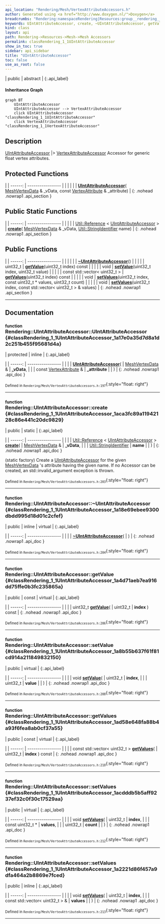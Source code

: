 ```yaml
---
api_location: "Rendering/Mesh/VertexAttributeAccessors.h"
author: Generated using <a href="http://www.doxygen.nl/">Doxygen</a>
breadcrumbs: "Rendering:namespaceRendering|Resources:group__rendering__resources|Mesh:group__mesh|Mesh Accessors:group__mesh__accessor"
keywords: UIntAttributeAccessor, create, ~UIntAttributeAccessor, getValue, setValue, getValues, setValues, setValues
kind: class
layout: api
path: Rendering->Resources->Mesh->Mesh Accessors
permalink: classRendering_1_1UIntAttributeAccessor
show_in_toc: true
sidebar: api_sidebar
title: "UIntAttributeAccessor"
toc: false
use_as_root: false
---
```


| public | abstract |
{:.api_label}

#### Inheritance Graph

```mermaid
graph BT
	UIntAttributeAccessor
	UIntAttributeAccessor --> VertexAttributeAccessor
	click UIntAttributeAccessor "classRendering_1_1UIntAttributeAccessor"
	click VertexAttributeAccessor "classRendering_1_1VertexAttributeAccessor"
```

## Description



 [UIntAttributeAccessor](classRendering_1_1UIntAttributeAccessor) |> [VertexAttributeAccessor](classRendering_1_1VertexAttributeAccessor) Accessor for generic float vertex attributes.



## Protected Functions

|
| ------: | ----------------- |
|  | |
|  | **[UIntAttributeAccessor](#classRendering_1_1UIntAttributeAccessor_1a17e0a35d7d8a1d2c251b455f95681d4a)**( [MeshVertexData](classRendering_1_1MeshVertexData) & _vData, const [VertexAttribute](classRendering_1_1VertexAttribute) & _attribute) |
{: .nohead .nowrap1 .api_section }


## Public Static Functions

|
| ------: | ----------------- |
|  | |
| [Util::Reference](classUtil_1_1Reference) < [UIntAttributeAccessor](classRendering_1_1UIntAttributeAccessor) > | **[create](#classRendering_1_1UIntAttributeAccessor_1aca3fc89a11942128c86e441c20dc9829)**( [MeshVertexData](classRendering_1_1MeshVertexData) & _vData,  [Util::StringIdentifier](classUtil_1_1StringIdentifier)  name) |
{: .nohead .nowrap1 .api_section }


## Public Functions

|
| ------: | ----------------- |
|  | |
|  | **[~UIntAttributeAccessor](#classRendering_1_1UIntAttributeAccessor_1a18e69ebee9300dbdd995d18d01c2cfef)**() |
|  | |
| uint32_t | **[getValue](#classRendering_1_1UIntAttributeAccessor_1a4d71aeb7ea916dd75ffe0b3fc235865a)**(uint32_t index) const |
|  | |
| void | **[setValue](#classRendering_1_1UIntAttributeAccessor_1a8b55b637f61f81cd914a211849832150)**(uint32_t index, uint32_t value) |
|  | |
| const std::vector< uint32_t > | **[getValues](#classRendering_1_1UIntAttributeAccessor_1ad58e648fa88b4a93f6fea8ab0cf37a55)**(uint32_t index) const |
|  | |
| void | **[setValues](#classRendering_1_1UIntAttributeAccessor_1acdddb5b5aff9237ef32c0f30c17529aa)**(uint32_t index, const uint32_t * values, uint32_t count) |
|  | |
| void | **[setValues](#classRendering_1_1UIntAttributeAccessor_1a2221d86f457a9dfa464a2b8869e7fced)**(uint32_t index, const std::vector< uint32_t > & values) |
{: .nohead .nowrap1 .api_section }


-------------------------------------------------------------------

## Documentation

### <small>function</small><br/> Rendering::UIntAttributeAccessor::UIntAttributeAccessor {#classRendering_1_1UIntAttributeAccessor_1a17e0a35d7d8a1d2c251b455f95681d4a}

| protected | inline |
{:.api_label}

|
| ------: | ----------------- |
|  |
|  **[UIntAttributeAccessor](#classRendering_1_1UIntAttributeAccessor_1a17e0a35d7d8a1d2c251b455f95681d4a)**( |  [MeshVertexData](classRendering_1_1MeshVertexData) & | **_vData**, |
| | const [VertexAttribute](classRendering_1_1VertexAttribute) & | **_attribute** |
|   ) |
{: .nohead .nowrap1 .api_doc }





<sub>Defined in `Rendering/Mesh/VertexAttributeAccessors.h:197`</sub>{:style="float: right"}

-------------------------------------------------------------------

### <small>function</small><br/> Rendering::UIntAttributeAccessor::create {#classRendering_1_1UIntAttributeAccessor_1aca3fc89a11942128c86e441c20dc9829}

| public | static |
{:.api_label}

|
| ------: | ----------------- |
|  |
| [Util::Reference](classUtil_1_1Reference) < [UIntAttributeAccessor](classRendering_1_1UIntAttributeAccessor) > **[create](#classRendering_1_1UIntAttributeAccessor_1aca3fc89a11942128c86e441c20dc9829)**( |  [MeshVertexData](classRendering_1_1MeshVertexData) & | **_vData**, |
| |  [Util::StringIdentifier](classUtil_1_1StringIdentifier)  | **name** |
|   ) |
{: .nohead .nowrap1 .api_doc }



(static factory) Create a [UIntAttributeAccessor](classRendering_1_1UIntAttributeAccessor) for the given [MeshVertexData](classRendering_1_1MeshVertexData) 's attribute having the given name. If no Accessor can be created, an std::invalid_argument exception is thrown.



<sub>Defined in `Rendering/Mesh/VertexAttributeAccessors.h:203`</sub>{:style="float: right"}

-------------------------------------------------------------------

### <small>function</small><br/> Rendering::UIntAttributeAccessor::~UIntAttributeAccessor {#classRendering_1_1UIntAttributeAccessor_1a18e69ebee9300dbdd995d18d01c2cfef}

| public | inline | virtual |
{:.api_label}

|
| ------: | ----------------- |
|  |
|  **[~UIntAttributeAccessor](#classRendering_1_1UIntAttributeAccessor_1a18e69ebee9300dbdd995d18d01c2cfef)**( |  ) |
{: .nohead .nowrap1 .api_doc }





<sub>Defined in `Rendering/Mesh/VertexAttributeAccessors.h:204`</sub>{:style="float: right"}

-------------------------------------------------------------------

### <small>function</small><br/> Rendering::UIntAttributeAccessor::getValue {#classRendering_1_1UIntAttributeAccessor_1a4d71aeb7ea916dd75ffe0b3fc235865a}

| public | const | virtual |
{:.api_label}

|
| ------: | ----------------- |
|  |
| uint32_t **[getValue](#classRendering_1_1UIntAttributeAccessor_1a4d71aeb7ea916dd75ffe0b3fc235865a)**( | uint32_t | **index** ) const |
{: .nohead .nowrap1 .api_doc }





<sub>Defined in `Rendering/Mesh/VertexAttributeAccessors.h:206`</sub>{:style="float: right"}

-------------------------------------------------------------------

### <small>function</small><br/> Rendering::UIntAttributeAccessor::setValue {#classRendering_1_1UIntAttributeAccessor_1a8b55b637f61f81cd914a211849832150}

| public | virtual |
{:.api_label}

|
| ------: | ----------------- |
|  |
| void **[setValue](#classRendering_1_1UIntAttributeAccessor_1a8b55b637f61f81cd914a211849832150)**( | uint32_t | **index**, |
| | uint32_t | **value** |
|   ) |
{: .nohead .nowrap1 .api_doc }





<sub>Defined in `Rendering/Mesh/VertexAttributeAccessors.h:208`</sub>{:style="float: right"}

-------------------------------------------------------------------

### <small>function</small><br/> Rendering::UIntAttributeAccessor::getValues {#classRendering_1_1UIntAttributeAccessor_1ad58e648fa88b4a93f6fea8ab0cf37a55}

| public | const | virtual |
{:.api_label}

|
| ------: | ----------------- |
|  |
| const std::vector< uint32_t > **[getValues](#classRendering_1_1UIntAttributeAccessor_1ad58e648fa88b4a93f6fea8ab0cf37a55)**( | uint32_t | **index** ) const |
{: .nohead .nowrap1 .api_doc }





<sub>Defined in `Rendering/Mesh/VertexAttributeAccessors.h:210`</sub>{:style="float: right"}

-------------------------------------------------------------------

### <small>function</small><br/> Rendering::UIntAttributeAccessor::setValues {#classRendering_1_1UIntAttributeAccessor_1acdddb5b5aff9237ef32c0f30c17529aa}

| public | virtual |
{:.api_label}

|
| ------: | ----------------- |
|  |
| void **[setValues](#classRendering_1_1UIntAttributeAccessor_1acdddb5b5aff9237ef32c0f30c17529aa)**( | uint32_t | **index**, |
| | const uint32_t * | **values**, |
| | uint32_t | **count** |
|   ) |
{: .nohead .nowrap1 .api_doc }





<sub>Defined in `Rendering/Mesh/VertexAttributeAccessors.h:212`</sub>{:style="float: right"}

-------------------------------------------------------------------

### <small>function</small><br/> Rendering::UIntAttributeAccessor::setValues {#classRendering_1_1UIntAttributeAccessor_1a2221d86f457a9dfa464a2b8869e7fced}

| public | inline |
{:.api_label}

|
| ------: | ----------------- |
|  |
| void **[setValues](#classRendering_1_1UIntAttributeAccessor_1a2221d86f457a9dfa464a2b8869e7fced)**( | uint32_t | **index**, |
| | const std::vector< uint32_t > & | **values** |
|   ) |
{: .nohead .nowrap1 .api_doc }





<sub>Defined in `Rendering/Mesh/VertexAttributeAccessors.h:213`</sub>{:style="float: right"}

-------------------------------------------------------------------

